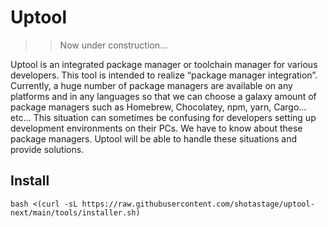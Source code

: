 # Uptool

>> Now under construction...

Uptool is an integrated package manager or toolchain manager for various developers.
This tool is intended to realize “package manager integration”.
Currently, a huge number of package managers are available on any platforms and in any languages so that we can choose a galaxy amount of package managers such as Homebrew, Chocolatey, npm, yarn, Cargo…etc…
This situation can sometimes be confusing for developers setting up development environments on their PCs. We have to know about these package managers.
Uptool will be able to handle these situations and provide solutions.

## Install

```
bash <(curl -sL https://raw.githubusercontent.com/shotastage/uptool-next/main/tools/installer.sh)
```
